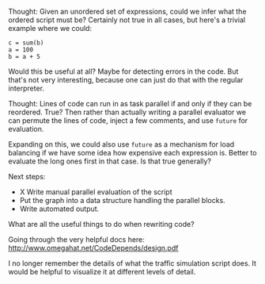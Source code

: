 Thought: Given an unordered set of expressions, could we infer what the
ordered script must be? Certainly not true in all cases, but here's a
trivial example where we could:
```
c = sum(b)
a = 100
b = a + 5
```
Would this be useful at all? Maybe for detecting errors in the code. But
that's not very interesting, because one can just do that with the regular
interpreter.

Thought: Lines of code can run in as task parallel if and only if they can be
reordered. True? Then rather than actually writing a
parallel evaluator we can permute the lines of code, inject a few comments,
and use `future` for evaluation.

Expanding on this, we could also use `future` as a mechanism for load balancing if
we have some idea how expensive each expression is. Better to
evaluate the long ones first in that case. Is that true generally?

Next steps:
- X Write manual parallel evaluation of the script
- Put the graph into a data structure handling the parallel blocks.
- Write automated output.

What are all the useful things to do when rewriting code?

Going through the very helpful docs here: http://www.omegahat.net/CodeDepends/design.pdf

I no longer remember the details of what the traffic simulation script
does. It would be helpful to visualize it at different levels of detail.

